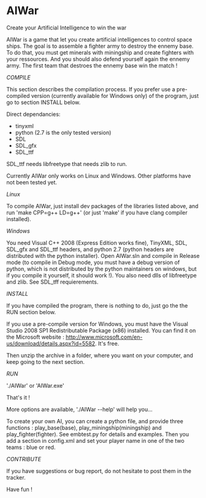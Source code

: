 AIWar
=====

Create your Artificial Intelligence to win the war


AIWar is a game that let you create artificial intelligences to control space ships. The goal is to assemble a fighter army to destroy the ennemy base. To do that, you must get minerals with miningship and create fighters with your ressources. And you should also defend yourself again the ennemy army. The first team that destroes the ennemy base win the match !


*COMPILE*

This section describes the compilation process. If you prefer use a pre-compiled version (currently available for Windows only) of the program, just go to section INSTALL below.

Direct dependancies:
- tinyxml
- python (2.7 is the only tested version)
- SDL
- SDL_gfx
- SDL_ttf

SDL_ttf needs libfreetype that needs zlib to run.

Currently AIWar only works on Linux and Windows. Other platforms have not been tested yet.

_Linux_

To compile AIWar, just install dev packages of the libraries listed above, and run 'make CPP=g++ LD=g++' (or just 'make' if you have clang compiler installed).

_Windows_

You need Visual C++ 2008 (Express Edition works fine), TinyXML, SDL, SDL_gfx and SDL_ttf headers, and python 2.7 (python headers are distributed with the python installer).
Open AIWar.sln and compile in Release mode (to compile in Debug mode, you must have a debug version of python, which is not distributed by the python maintainers on windows, but if you compile it yourself, it should work !).
You also need dlls of libfreetype and zlib. See SDL_tff requierements.

*INSTALL*

If you have compiled the program, there is nothing to do, just go the the RUN section below.

If you use a pre-compile version for Windows, you must have the Visual Studio 2008 SP1 Redistributable Package (x86) installed. You can find it on the Microsoft website : http://www.microsoft.com/en-us/download/details.aspx?id=5582.
It's free.

Then unzip the archive in a folder, where you want on your computer, and keep going to the next section.

*RUN*

'./AIWar' or 'AIWar.exe'

That's it !

More options are available, './AIWar --help' will help you...

To create your own AI, you can create a python file, and provide three functions : play_base(base), play_miningship(miningship) and play_fighter(fighter). See embtest.py for details and examples. Then you add a <player> section in config.xml and set your player name in one of the two teams : blue or red.

*CONTRIBUTE*

If you have suggestions or bug report, do not hesitate to post them in the tracker.

Have fun !
